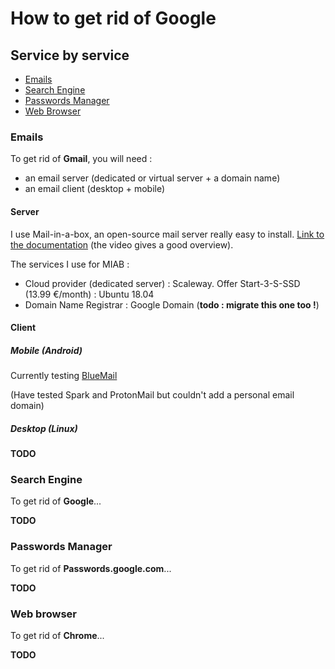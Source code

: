 # How to get rid of Google

## Service by service

- [Emails](#emails)
- [Search Engine](#search-engine)
- [Passwords Manager](#passwords-manager)
- [Web Browser](#web-browser)

### Emails

To get rid of **Gmail**, you will need : 
- an email server (dedicated or virtual server + a domain name)
- an email client (desktop + mobile)

#### Server

I use Mail-in-a-box, an open-source mail server really easy to install. [Link to the documentation](https://mailinabox.email/) (the video gives a good overview).

The services I use for MIAB : 
- Cloud provider (dedicated server) : Scaleway. Offer Start-3-S-SSD (13.99 €/month) : Ubuntu 18.04
- Domain Name Registrar : Google Domain (**todo : migrate this one too !**)

#### Client

##### Mobile (Android)

Currently testing [BlueMail](https://play.google.com/store/apps/details?id=me.bluemail.mail&hl=fr&gl=US)

(Have tested Spark and ProtonMail but couldn't add a personal email domain)

##### Desktop (Linux)

**TODO**

### Search Engine

To get rid of **Google**...

**TODO**

### Passwords Manager

To get rid of **Passwords.google.com**...

**TODO**

### Web browser

To get rid of **Chrome**...

**TODO**



